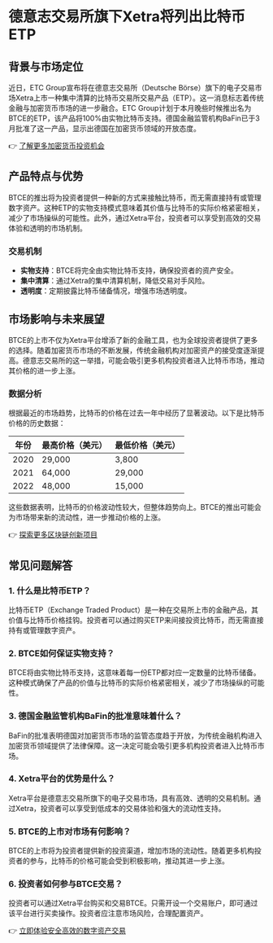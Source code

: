 # 德意志交易所旗下Xetra将列出比特币ETP

## 背景与市场定位

近日，ETC Group宣布将在德意志交易所（Deutsche Börse）旗下的电子交易市场Xetra上市一种集中清算的比特币交易所交易产品（ETP）。这一消息标志着传统金融与加密货币市场的进一步融合。ETC Group计划于本月晚些时候推出名为BTCE的ETP，该产品将100%由实物比特币支持。德国金融监管机构BaFin已于3月批准了这一产品，显示出德国在加密货币领域的开放态度。

👉 [了解更多加密货币投资机会](https://bit.ly/okx_welcome)

## 产品特点与优势

BTCE的推出将为投资者提供一种新的方式来接触比特币，而无需直接持有或管理数字资产。这种ETP的实物支持模式意味着其价值与比特币的实际价格紧密相关，减少了市场操纵的可能性。此外，通过Xetra平台，投资者可以享受到高效的交易体验和透明的市场机制。

### 交易机制

- **实物支持**：BTCE将完全由实物比特币支持，确保投资者的资产安全。
- **集中清算**：通过Xetra的集中清算机制，降低交易对手风险。
- **透明度**：定期披露比特币储备情况，增强市场透明度。

## 市场影响与未来展望

BTCE的上市不仅为Xetra平台增添了新的金融工具，也为全球投资者提供了更多的选择。随着加密货币市场的不断发展，传统金融机构对加密资产的接受度逐渐提高。德意志交易所的这一举措，可能会吸引更多机构投资者进入比特币市场，推动其价格的进一步上涨。

### 数据分析

根据最近的市场趋势，比特币的价格在过去一年中经历了显著波动。以下是比特币价格的历史数据：

| 年份 | 最高价格（美元） | 最低价格（美元） |
|------|------------------|------------------|
| 2020 | 29,000           | 3,800            |
| 2021 | 64,000           | 29,000           |
| 2022 | 48,000           | 15,000           |

这些数据表明，比特币的价格波动性较大，但整体趋势向上。BTCE的推出可能会为市场带来新的流动性，进一步推动价格的上涨。

👉 [探索更多区块链创新项目](https://bit.ly/okx_welcome)

## 常见问题解答

### 1. 什么是比特币ETP？

比特币ETP（Exchange Traded Product）是一种在交易所上市的金融产品，其价值与比特币价格挂钩。投资者可以通过购买ETP来间接投资比特币，而无需直接持有或管理数字资产。

### 2. BTCE如何保证实物支持？

BTCE将由实物比特币支持，这意味着每一份ETP都对应一定数量的比特币储备。这种模式确保了产品的价值与比特币的实际价格紧密相关，减少了市场操纵的可能性。

### 3. 德国金融监管机构BaFin的批准意味着什么？

BaFin的批准表明德国对加密货币市场的监管态度趋于开放，为传统金融机构进入加密货币领域提供了法律保障。这一决定可能会吸引更多机构投资者进入比特币市场。

### 4. Xetra平台的优势是什么？

Xetra平台是德意志交易所旗下的电子交易市场，具有高效、透明的交易机制。通过Xetra，投资者可以享受到低成本的交易体验和强大的流动性支持。

### 5. BTCE的上市对市场有何影响？

BTCE的上市将为投资者提供新的投资渠道，增加市场的流动性。随着更多机构投资者的参与，比特币的价格可能会受到积极影响，推动其进一步上涨。

### 6. 投资者如何参与BTCE交易？

投资者可以通过Xetra平台购买和交易BTCE。只需开设一个交易账户，即可通过该平台进行买卖操作。投资者应注意市场风险，合理配置资产。

👉 [立即体验安全高效的数字资产交易](https://bit.ly/okx_welcome)
